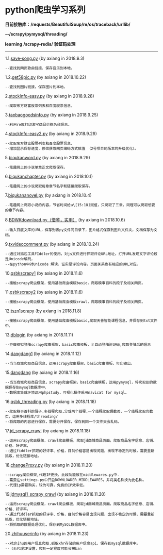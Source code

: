 # python爬虫学习系列  

**目前接触库：/requests/BeautifulSoup/re/os/traceback/urllib/**

**--/scrapy/pymysql/threading/**  

**learning** **/scrapy-redis/**  **验证码处理**

---------------------------------------------------------------

1.1.[save-song.py](https://github.com/axianga/python/blob/master/save_song.py)
(by axiang in 2018.9.3)

    --查找到网页歌曲链接，保存音乐到本地。
    

1.2.[get58pic.py](https://github.com/axianga/python/blob/master/get58pic.py)
(by axiang in 2018.10.22)

    --查找到图片链接，保存图片到本地。
      
2.[stockInfo-easy.py](https://github.com/axianga/python/blob/master/stockInfo-easy.py)     (by axiang in 2018.9.28)
 
    --爬取东方财富股票列表和百度股票信息。
  
3.[taobaogoodsinfo.py](https://github.com/axianga/python/blob/master/taobaogoodsinfo.py)    (by axiang in 2018.9.25)

    --利用re库打印淘宝商品价格名称信息。
  
4.[stockInfo-easy2.py](https://github.com/axianga/python/blob/master/stockInfo-easy2.py)     (by axiang in 2018.9.29)

    --爬取东方财富股票列表和百度股票信息，
    --增加显示保存进度，修改获取网页编码方式赋值 （2号项目的版本的升级优化）。

5.[biqukanword.py](https://github.com/axianga/python/blob/master/biqukanword.py)     (by axiang in 2018.9.29)

    --笔趣网上的小说单章正文爬取保存。
 
6.[biqukanchapter.py](https://github.com/axianga/python/blob/master/biqukanchapter.py)     (by axiang in 2018.10.1)

    --笔趣网上的小说爬取每章章节名字和链接爬取保存。

7.[biqukananovel.py](https://github.com/axianga/python/blob/master/biqukananovel.py)     (by axiang in 2018.10.4)

    --笔趣网上爬取小说的内容，节省时间给a\[15:18]赋值，只爬取了三章。同理可以爬取想要的章节内容。

8.[BDWKdownload.py（借鉴，实用）](https://github.com/axianga/python/blob/master/BDWKdownload.py)  (by axiang in 2018.10.6)

    --输入百度文库的URL，保存到该py文件同目录下，图片格式保存到图片文件夹，文档保存为文档。

9.[txvideocomment.py](https://github.com/axianga/python/blob/master/txvideocomment.py)     (by axiang in 2018.10.24)

    --通过对抓包工具FIddler的使用，对js文件进行抓取评论URL地址，打开URL发现文字评论段是Unicode编码，
    --在python中对Unicode 解读，证实是评论内容。页面关系也有相应的URL对应。
 
10.[qsbkscrapy1](https://github.com/axianga/python/blob/master/qsbkscrapy1)     (by axiang in 2018.11.6)

    --接触scrapy爬虫框架，使用基础爬虫模板basic，爬取糗事百科的段子及相关网页。
 
11.[qsbkscrapy2](https://github.com/axianga/python/blob/master/qsbkscrapy2)     (by axiang in 2018.11.6)

    --接触scrapy爬虫框架，使用基础爬虫模板crawl，爬取糗事百科的段子及相关网页。
 
12.[tszn1scrapy](https://github.com/axianga/python/blob/master/tszn1scrapy)     (by axiang in 2018.11.8)

    --接触scrapy爬虫框架，使用基础爬虫模板basic,爬取天善智能课程信息，并保存到txt文件中。
 
13.[dblogin](https://github.com/axianga/python/blob/master/dblogin)     (by axiang in 2018.11.11)

    --豆瓣模拟登陆scrapy爬虫框架，basic爬虫模板，半自动登陆验证码,爬取登陆后的信息
 
14.[dangdang1](https://github.com/axianga/python/blob/master/dangdang1)     (by axiang in 2018.11.12)

    --当当商城爬取商品信息，运用scrapy爬虫框架，basic爬虫模板，打印输出。
 
15.[dangdang](https://github.com/axianga/python/blob/master/dangdang)     (by axiang in 2018.11.16)

    --当当商城爬取商品信息，scrapy爬虫框架，basic爬虫模板，运用pymysql，将爬取到的数据保存到mysql数据库中，
    --数据库集成环境运用phpstudy，可视化操作采用navicat for mysql。

16.[qsbk_threading.py](https://github.com/axianga/python/blob/master/qsbk_threading.py)     (by axiang in 2018.11.18)

    --爬取糗事百科的段子,多线程爬取,分成两个线程,一个线程爬取偶数页，一个线程爬取奇数页，运用多线程库/threading/
    --将爬取的内容进行保存，需要分开保存，保存到同一个文件夹会乱码。
   
17.[jd_scrapy_crawl](https://github.com/axianga/python/blob/master/jd_scrapy_crawl)     (by axiang in 2018.11.18)   

    --运用scrapy爬虫框架，crawl爬虫模板，爬取jd商城商品页面。爬取商品名字信息、店铺、价格、好评率，
    --通过fiddler抓取的好评率、价格，目前价格容易出现问题，出现不稳定的时候，需要重新抓取，优化链接地址。
 
18.[changeProxy.py](https://github.com/axianga/python/blob/master/changeProxy.py)     (by axiang in 2018.11.20)   

    --scrapy爬虫框架,代理IP更换，此段功能放在middlewares.py中.
    --需要在settings.py中开启DOWNLOADER_MIDDLEWARES，并将类名称换为此名称。
    --代理ip需要购买，较为可靠，免费的IP效率低。


19.[jdmysql1_scrapy_crawl](https://github.com/axianga/python/blob/master/jdmysql1_scrapy_crawl)     (by axiang in 2018.11.20)   

    --运用scrapy爬虫框架，crawl爬虫模板，爬取jd商城商品页面。爬取商品名字信息、店铺、价格、好评率，
    --通过fiddler抓取的好评率、价格，目前价格容易出现问题，出现不稳定的时候，需要重新抓取，优化链接地址。
    --将抓取的数据处理优化，保存到MySQL数据库中。
    
 
20.[zhihuuserinfo](https://github.com/axianga/python/blob/master/zhihuuserinfo/)     (by axiang in 2018.11.23)   

    --对zhihu的用户信息爬取,抓取xhr存储的用户信息api，保存到mysql数据库中。
    --（无代理IP设置，爬到一定程度可能会被ban
    
    
    
    

